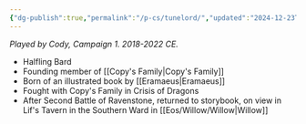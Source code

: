 ```yaml
---
{"dg-publish":true,"permalink":"/p-cs/tunelord/","updated":"2024-12-23T13:47:11.716-05:00"}
---
```


*Played by Cody, Campaign 1. 2018-2022 CE.*

- Halfling Bard
- Founding member of [[Copy's Family\|Copy's Family]]
- Born of an illustrated book by [[Eramaeus\|Eramaeus]]
- Fought with Copy's Family in Crisis of Dragons
- After Second Battle of Ravenstone, returned to storybook, on view in Lif's Tavern in the Southern Ward in [[Eos/Willow/Willow\|Willow]]